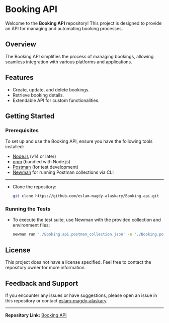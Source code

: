 # Booking API

Welcome to the **Booking API** repository! This project is designed to provide an API for managing and automating booking processes.

## Overview

The Booking API simplifies the process of managing bookings, allowing seamless integration with various platforms and applications.

## Features

- Create, update, and delete bookings.
- Retrieve booking details.
- Extendable API for custom functionalities.

## Getting Started

### Prerequisites
To set up and use the Booking API, ensure you have the following tools installed:
- [Node.js](https://nodejs.org/) (v14 or later)
- [npm](https://www.npmjs.com/) (bundled with Node.js)
- [Postman](https://www.postman.com/) (for test development)
- [Newman](https://github.com/postmanlabs/newman) for running Postman collections via CLI
- ----------------------------------------------------------------------------------------
- Clone the repository:
  ```bash
  git clone https://github.com/eslam-magdy-alaskary/Booking.api.git
  ```

### Running the Tests
- To execute the test suite, use Newman with the provided collection and environment files:
  ```bash
  newman run './Booking.api.postman_collection.json' -e './Booking.postman_environment.json'
  ```

## License

This project does not have a license specified. Feel free to contact the repository owner for more information.

## Feedback and Support

If you encounter any issues or have suggestions, please open an issue in this repository or contact [eslam-magdy-alaskary](https://github.com/eslam-magdy-alaskary).

---

**Repository Link:** [Booking API](https://github.com/eslam-magdy-alaskary/Booking.api)
